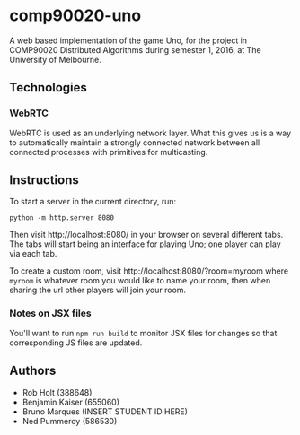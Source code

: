 # comp90020-uno

A web based implementation of the game Uno, for the project in
COMP90020 Distributed Algorithms during semester 1, 2016, at
The University of Melbourne.

## Technologies

### WebRTC

WebRTC is used as an underlying network layer.
What this gives us is a way to automatically maintain a strongly
connected network between all connected processes with primitives
for multicasting.

## Instructions

To start a server in the current directory, run:

```
python -m http.server 8080
```

Then visit http://localhost:8080/ in your browser on several different
tabs.
The tabs will start being an interface for playing Uno; one player can
play via each tab.

To create a custom room, visit http://localhost:8080/?room=myroom where `myroom`
is whatever room you would like to name your room, then when sharing the url
other players will join your room.

### Notes on JSX files

You'll want to run `npm run build` to monitor JSX files for changes so that
corresponding JS files are updated.

## Authors

* Rob Holt (388648)
* Benjamin Kaiser (655060)
* Bruno Marques (INSERT STUDENT ID HERE)
* Ned Pummeroy (586530)
